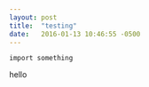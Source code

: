 ```yaml
---
layout: post
title:  "testing"
date:   2016-01-13 10:46:55 -0500
---
```



	import something
    
hello
